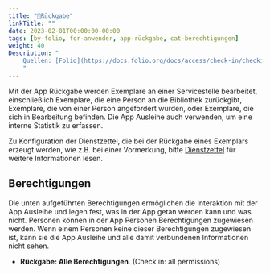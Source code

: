 ```yaml
---
title: "📱Rückgabe"
linkTitle: ""
date: 2023-02-01T00:00:00-00:00
tags: [by-folio, for-anwender, app-rückgabe, cat-berechtigungen]
weight: 40
Description: "
    Quellen: [Folio](https://docs.folio.org/docs/access/check-in/checkin/) & [GBV](https://info.gbv.de/pages/viewpage.action?pageId=839188609)
    "
---
```


Mit der App Rückgabe werden Exemplare an einer Servicestelle bearbeitet, einschließlich Exemplare, die eine Person an die Bibliothek zurückgibt, Exemplare, die von einer Person angefordert wurden, oder Exemplare, die sich in Bearbeitung befinden. Die App Ausleihe auch verwenden, um eine interne Statistik zu erfassen.

Zu Konfiguration der Dienstzettel, die bei der Rückgabe eines Exemplars erzeugt werden, wie z.B. bei einer Vormerkung, bitte [Dienstzettel](https://info.gbv.de/display/FOLIOGBVEXTERN/Einstellungen+%28Ausleihe%29%3A+Dienstzettel) für weitere Informationen lesen.

## Berechtigungen

Die unten aufgeführten Berechtigungen ermöglichen die Interaktion mit der App Ausleihe und legen fest, was in der App getan werden kann und was nicht. Personen können in der App Personen Berechtigungen zugewiesen werden. Wenn einem Personen keine dieser Berechtigungen zugewiesen ist, kann sie die App Ausleihe und alle damit verbundenen Informationen nicht sehen.

-   **Rückgabe: Alle Berechtigungen**. (Check in: all permissions)
